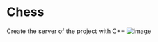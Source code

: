 # Chess

Create the server of the project with C++
![image](https://github.com/Arad24/Chess/assets/59147103/b3e6284c-d421-4ecb-81cf-3d002abfac25)
